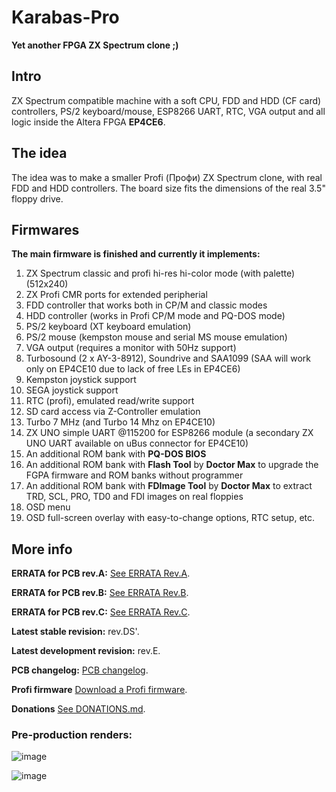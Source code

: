 # Karabas-Pro

**Yet another FPGA ZX Spectrum clone ;)**

## Intro

ZX Spectrum compatible machine with a soft CPU, FDD and HDD (CF card) controllers, PS/2 keyboard/mouse, ESP8266 UART, RTC, VGA output and all logic inside the Altera FPGA **EP4CE6**.

## The idea

The idea was to make a smaller Profi (Профи) ZX Spectrum clone, with real FDD and HDD controllers. The board size fits the dimensions of the real 3.5" floppy drive. 

## Firmwares

**The main firmware is finished and currently it implements:**

1) ZX Spectrum classic and profi hi-res hi-color mode (with palette) (512x240)
2) ZX Profi CMR ports for extended peripherial
3) FDD controller that works both in CP/M and classic modes
4) HDD controller (works in Profi CP/M mode and PQ-DOS mode)
5) PS/2 keyboard (XT keyboard emulation)
6) PS/2 mouse (kempston mouse and serial MS mouse emulation)
7) VGA output (requires a monitor with 50Hz support)
8) Turbosound (2 x AY-3-8912), Soundrive and SAA1099 (SAA will work only on EP4CE10 due to lack of free LEs in EP4CE6)
9) Kempston joystick support
10) SEGA joystick support
11) RTC (profi), emulated read/write support
12) SD card access via Z-Controller emulation
13) Turbo 7 MHz (and Turbo 14 Mhz on EP4CE10)
14) ZX UNO simple UART @115200 for ESP8266 module (a secondary ZX UNO UART available on uBus connector for EP4CE10)
15) An additional ROM bank with **PQ-DOS BIOS**
16) An additional ROM bank with **Flash Tool** by **Doctor Max** to upgrade the FGPA firmware and ROM banks without programmer
17) An additional ROM bank with **FDImage Tool** by **Doctor Max** to extract TRD, SCL, PRO, TD0 and FDI images on real floppies
18) OSD menu
19) OSD full-screen overlay with easy-to-change options, RTC setup, etc.

## More info

**ERRATA for PCB rev.A:** [See ERRATA Rev.A](https://github.com/r4wabr/karabas_pro/blob/master/ERRATA-REVA.md).

**ERRATA for PCB rev.B:** [See ERRATA Rev.B](https://github.com/r4wabr/karabas_pro/blob/master/ERRATA-REVB.md).

**ERRATA for PCB rev.С:** [See ERRATA Rev.С](https://github.com/r4wabr/karabas_pro/blob/master/ERRATA-REVC.md).

**Latest stable revision:** rev.DS'.

**Latest development revision:** rev.E.

**PCB changelog:** [PCB changelog](https://github.com/r4wabr/karabas_pro/blob/master/CHANGELOG-PCB.md).

**Profi firmware** [Download a Profi firmware](https://github.com/r4wabr/karabas_pro/tree/master/firmware/releases/profi).

**Donations** [See DONATIONS.md](https://github.com/andykarpov/karabas-pro/blob/master/DONATIONS.md).

### Pre-production renders:

![image](https://github.com/r4wabr/karabas_pro/docs/photos/karabas-pro-revER-top.png)

![image](https://github.com/r4wabr/karabas_pro/docs/photos/karabas-pro-revER-bottom.png)

